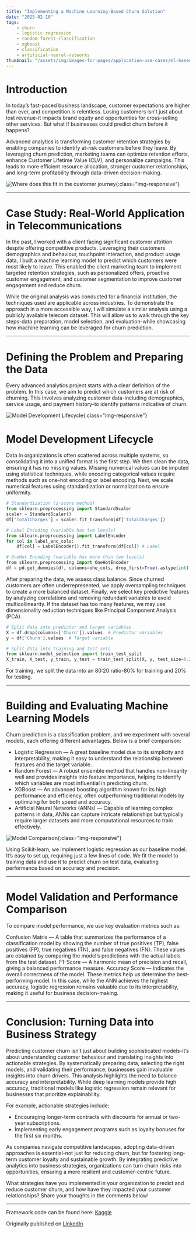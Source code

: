 ```yaml
---
title: "Implementing a Machine Learning-Based Churn Solution"
date: "2025-02-10"
tags:
    - churn
    - logistic-regression
    - random-forest-classification
    - xgboost
    - classification
    - artificial-neural-networks
thumbnail: "/assets/img/images-for-pages/application-use-cases/ml-based-churn-solution/churn.webp"
---
```

# Introduction
In today’s fast-paced business landscape, customer expectations are higher than ever, and competition is relentless. Losing customers isn’t just about lost revenue-it impacts brand equity and opportunities for cross-selling other services. But what if businesses could predict churn before it happens?

Advanced analytics is transforming customer retention strategies by enabling companies to identify at-risk customers before they leave. By leveraging churn prediction, marketing teams can optimize retention efforts, enhance Customer Lifetime Value (CLV), and personalize campaigns. This leads to more efficient resource allocation, stronger customer relationships, and long-term profitability through data-driven decision-making.

![Where does this fit in the customer journey](/assets/img/images-for-pages/application-use-cases/ml-based-churn-solution/cust-journey-fit.webp){:class="img-responsive"}

---

# Case Study: Real-World Application in Telecommunications
In the past, I worked with a client facing significant customer attrition despite offering competitive products. Leveraging their customers demographics and behaviour, touchpoint interaction, and product usage data, I built a machine learning model to predict which customers were most likely to leave. This enabled the client marketing team to implement targeted retention strategies, such as personalized offers, proactive customer engagement, and customer segmentation to improve customer engagement and reduce churn.

While the original analysis was conducted for a financial institution, the techniques used are applicable across industries. To demonstrate the approach in a more accessible way, I will simulate a similar analysis using a publicly available telecom dataset. This will allow us to walk through the key steps-data preparation, model selection, and evaluation-while showcasing how machine learning can be leveraged for churn prediction.

---

# Defining the Problem and Preparing the Data
Every advanced analytics project starts with a clear definition of the problem. In this case, we aim to predict which customers are at risk of churning. This involves analyzing customer data-including demographics, service usage, and payment history-to identify patterns indicative of churn.

![Model Development Lifecycle](/assets/img/images-for-pages/application-use-cases/ml-based-churn-solution/model-dev-lifecycle.webp){:class="img-responsive"}

# Model Development Lifecycle
Data in organizations is often scattered across multiple systems, so consolidating it into a unified format is the first step. We then clean the data, ensuring it has no missing values. Missing numerical values can be imputed using statistical techniques, while encoding categorical values require methods such as one-hot encoding or label encoding. Next, we scale numerical features using standardization or normalization to ensure uniformity.

```python
# Standardization (z-score method)
from sklearn.preprocessing import StandardScaler
scaler = StandardScaler()
df['TotalCharges'] = scaler.fit_transform(df['TotalCharges'])

# Label Encoding (variable has two levels)
from sklearn.preprocessing import LabelEncoder
for col in label_enc_cols:
    df[col] = LabelEncoder().fit_transform(df[col]) # Label

# OneHot Encoding (variable has more than two levels)
from sklearn.preprocessing import OneHotEncoder
df = pd.get_dummies(df, columns=ohe_cols, drop_first=True).astype(int) # OneHot   
```

After preparing the data, we assess class balance. Since churned customers are often underrepresented, we apply oversampling techniques to create a more balanced dataset. Finally, we select key predictive features by analyzing correlations and removing redundant variables to avoid multicollinearity. If the dataset has too many features, we may use dimensionality reduction techniques like Principal Component Analysis (PCA).

```python
# Split data into predictor and target variables
X = df.drop(columns=['Churn']).values  # Predictor variables
y = df['Churn'].values  # Target variable

# Split data into training and test sets
from sklearn.model_selection import train_test_split
X_train, X_test, y_train, y_test = train_test_split(X, y, test_size=0.2, random_state=42, stratify=y)
```

For training, we split the data into an 80:20 ratio-80% for training and 20% for testing.

---

# Building and Evaluating Machine Learning Models
Churn prediction is a classification problem, and we experiment with several models, each offering different advantages. Below is a brief comparison:

- Logistic Regression — A great baseline model due to its simplicity and interpretability, making it easy to understand the relationship between features and the target variable.
- Random Forest — A robust ensemble method that handles non-linearity well and provides insights into feature importance, helping to identify which variables are most influential in predicting churn.
- XGBoost — An advanced boosting algorithm known for its high performance and efficiency, often outperforming traditional models by optimizing for both speed and accuracy.
- Artificial Neural Networks (ANNs) — Capable of learning complex patterns in data, ANNs can capture intricate relationships but typically require larger datasets and more computational resources to train effectively.

![Model Comparison](/assets/img/images-for-pages/application-use-cases/ml-based-churn-solution/model-comparison.webp){:class="img-responsive"}

Using Scikit-learn, we implement logistic regression as our baseline model. It’s easy to set up, requiring just a few lines of code. We fit the model to training data and use it to predict churn on test data, evaluating performance based on accuracy and precision.

---

# Model Validation and Performance Comparison
To compare model performance, we use key evaluation metrics such as:

Confusion Matrix — A table that summarizes the performance of a classification model by showing the number of true positives (TP), false positives (FP), true negatives (TN), and false negatives (FN). These values are obtained by comparing the model’s predictions with the actual labels from the test dataset.
F1-Score — A harmonic mean of precision and recall, giving a balanced performance measure.
Accuracy Score — Indicates the overall correctness of the model.
These metrics help us determine the best-performing model. In this case, while the ANN achieves the highest accuracy, logistic regression remains valuable due to its interpretability, making it useful for business decision-making.

---

# Conclusion: Turning Data into Business Strategy
Predicting customer churn isn’t just about building sophisticated models-it’s about understanding customer behaviour and translating insights into actionable strategies. By systematically preparing data, selecting the right models, and validating their performance, businesses gain invaluable insights into churn drivers. This analysis highlights the need to balance accuracy and interpretability. While deep learning models provide high accuracy, traditional models like logistic regression remain relevant for businesses that prioritize explainability.

For example, actionable strategies include:
- Encouraging longer-term contracts with discounts for annual or two-year subscriptions.
- Implementing early engagement programs such as loyalty bonuses for the first six months.

As companies navigate competitive landscapes, adopting data-driven approaches is essential-not just for reducing churn, but for fostering long-term customer loyalty and sustainable growth. By integrating predictive analytics into business strategies, organizations can turn churn risks into opportunities, ensuring a more resilient and customer-centric future.

What strategies have you implemented in your organization to predict and reduce customer churn, and how have they impacted your customer relationships? Share your thoughts in the comments below!

---

Framework code can be found here: [Kaggle](https://www.kaggle.com/code/vivekparasharr/churn-prediction-logistic-random-forest-xgb-ann)

Originally published on [LinkedIn](https://www.linkedin.com/pulse/implementing-machine-learning-based-churn-solution-vivek-parashar-75fzc/?trackingId=SCrGbDPgLnSSb5KwkEIPtA%3D%3D)
